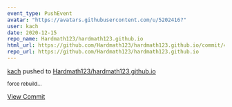 ```yaml
---
event_type: PushEvent
avatar: "https://avatars.githubusercontent.com/u/5202416?"
user: kach
date: 2020-12-15
repo_name: Hardmath123/hardmath123.github.io
html_url: https://github.com/Hardmath123/hardmath123.github.io/commit/4127635e0da4c09ef58edccf518baf2c859c1bb3
repo_url: https://github.com/Hardmath123/hardmath123.github.io
---
```


<a href='https://github.com/kach' target='_blank'>kach</a> pushed to <a href='https://github.com/Hardmath123/hardmath123.github.io' target='_blank'>Hardmath123/hardmath123.github.io</a>

<small>force rebuild...</small>

<a href='https://github.com/Hardmath123/hardmath123.github.io/commit/4127635e0da4c09ef58edccf518baf2c859c1bb3' target='_blank'>View Commit</a>